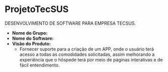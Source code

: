 # ProjetoTecSUS

DESENVOLVIMENTO DE SOFTWARE PARA EMPRESA TECSUS.

- **Nome do Grupo:** 
- **Nome do Software:** 
- **Visão do Produto:** 
   - Fornecer suporte para a criação de um APP, onde o usuário terá acesso a todas as comodidades solicitadas, assim melhorando a experiência que o hóspede terá por meio de páginas interativas e de fácil entendimento.
<!--stackedit_data:
eyJoaXN0b3J5IjpbLTUwNjE2OTg5Ml19
-->